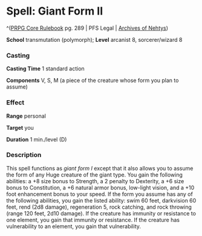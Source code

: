 # Spell: Giant Form II

^([PRPG Core Rulebook][ss-giant-form-ii] pg. 289 | PFS Legal | [Archives of Nehtys][sn-giant-form-ii])

**School** transmutation (polymorph); **Level** arcanist 8, sorcerer/wizard 8

### Casting

**Casting Time** 1 standard action  

**Components** V, S, M (a piece of the creature whose form you plan to assume)

### Effect

**Range** personal  

**Target** you  

**Duration** 1 min./level (D)

### Description

This spell functions as _giant form I_ except that it also allows you to assume the form of any Huge creature of the giant type. You gain the following abilities: a +8 size bonus to Strength, a 2 penalty to Dexterity, a +6 size bonus to Constitution, a +6 natural armor bonus, low-light vision, and a +10 foot enhancement bonus to your speed. If the form you assume has any of the following abilities, you gain the listed ability: swim 60 feet, darkvision 60 feet, rend (2d8 damage), regeneration 5, rock catching, and rock throwing (range 120 feet, 2d10 damage). If the creature has immunity or resistance to one element, you gain that immunity or resistance. If the creature has vulnerability to an element, you gain that vulnerability.

[ss-giant-form-ii]: http://paizo.com/pathfinderRPG/v57
[sn-giant-form-ii]: http://www.archivesofnethys.com/SpellDisplay.aspx?ItemName=Giant%20Form%20II